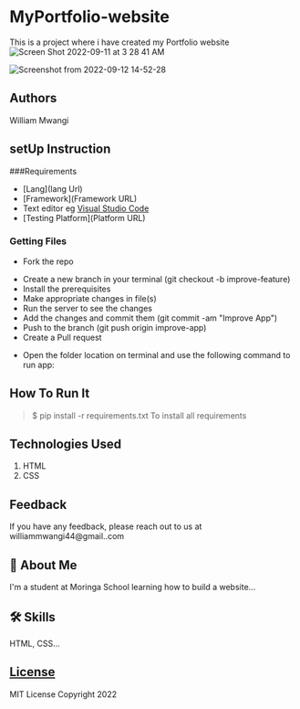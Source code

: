 # MyPortfolio-website
This is a project where i have created my Portfolio website 
![Screen Shot 2022-09-11 at 3 28 41 AM](https://user-images.githubusercontent.com/111878902/189633723-a9a3e882-61e0-4281-8d65-8b27f66706eb.png)

![Screenshot from 2022-09-12 14-52-28](https://user-images.githubusercontent.com/111878902/189646592-7ee95a5a-a95b-4b2c-899d-1dd2e1b934a1.png)
## Authors
William Mwangi
## setUp Instruction
###Requirements
* [Lang](lang Url)
 * [Framework](Framework URL)
 * Text editor eg [Visual Studio Code](https://code.visualstudio.com/download)
 * [Testing Platform](Platform URL)
 ### Getting Files
 * Fork the repo
 - Create a new branch in your terminal (git checkout -b improve-feature)
 - Install the prerequisites
 - Make appropriate changes in file(s)
 - Run the server to see the changes
 - Add the changes and commit them (git commit -am "Improve App")
 - Push to the branch (git push origin improve-app)
 - Create a Pull request
 * Open the folder location on terminal and use the following command to run app:

 ## How To Run It
 >  $ pip install -r requirements.txt
 To install all requirements

## Technologies Used
 1. HTML
 2. CSS

## Feedback

If you have any feedback, please reach out to us at williammwangi44@gmail..com


## 🚀 About Me
I'm a student at Moringa School learning how to build a website...


## 🛠 Skills
HTML, CSS...

## [License](LICENSE)
 MIT License
 Copyright 2022

